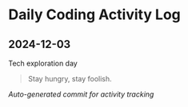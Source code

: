 # Daily Coding Activity Log

## 2024-12-03

Tech exploration day

> Stay hungry, stay foolish.

*Auto-generated commit for activity tracking*
